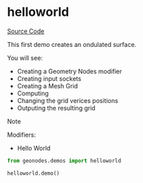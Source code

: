 # helloworld

[Source Code](../demos/helloworld.py)

This first demo creates an ondulated surface.

You will see:
- Creating a Geometry Nodes modifier
- Creating input sockets
- Creating a Mesh Grid
- Computing
- Changing the grid verices positions
- Outputing the resulting grid

> [!NOTE]
> Modifiers:
> - Hello World

``` python
from geonodes.demos import helloworld

helloworld.demo()
```